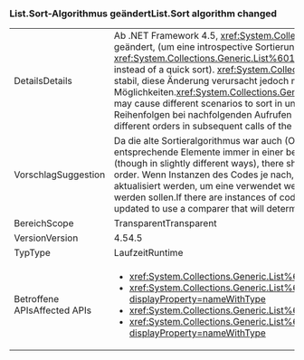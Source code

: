 ### <a name="listsort-algorithm-changed"></a><span data-ttu-id="55474-101">List.Sort-Algorithmus geändert</span><span class="sxs-lookup"><span data-stu-id="55474-101">List.Sort algorithm changed</span></span>

|   |   |
|---|---|
|<span data-ttu-id="55474-102">Details</span><span class="sxs-lookup"><span data-stu-id="55474-102">Details</span></span>|<span data-ttu-id="55474-103">Ab .NET Framework 4.5, <xref:System.Collections.Generic.List%601?displayProperty=name>des Sortieralgorithmus wurde geändert, (um eine introspective Sortierung anstelle einer schnellen Sortierung sein).</span><span class="sxs-lookup"><span data-stu-id="55474-103">Beginning in .NET Framework 4.5, <xref:System.Collections.Generic.List%601?displayProperty=name>'s sort algorithm has changed (to be an introspective sort instead of a quick sort).</span></span> <span data-ttu-id="55474-104"><xref:System.Collections.Generic.List%601?displayProperty=name>die Sortierreihenfolge wurde nie stabil, diese Änderung verursacht jedoch möglicherweise verschiedene Szenarien zum Sortieren in instabilen Möglichkeiten.</span><span class="sxs-lookup"><span data-stu-id="55474-104"><xref:System.Collections.Generic.List%601?displayProperty=name>'s sort has never been stable, but this change may cause different scenarios to sort in unstable ways.</span></span> <span data-ttu-id="55474-105">Das bedeutet einfach, dass entsprechende Elemente in verschiedenen Reihenfolgen bei nachfolgenden Aufrufen der API sortieren können.</span><span class="sxs-lookup"><span data-stu-id="55474-105">That simply means that equivalent items may sort in different orders in subsequent calls of the API.</span></span>|
|<span data-ttu-id="55474-106">Vorschlag</span><span class="sxs-lookup"><span data-stu-id="55474-106">Suggestion</span></span>|<span data-ttu-id="55474-107">Da die alte Sortieralgorithmus war auch (Obwohl in leicht variieren) instabil ist, es darf kein Code, von denen abhängt entsprechende Elemente immer in einer bestimmten Reihenfolge sortieren.</span><span class="sxs-lookup"><span data-stu-id="55474-107">Because the old sort algorithm was also unstable (though in slightly different ways), there should be no code that depends on equivalent items always sorting in a particular order.</span></span> <span data-ttu-id="55474-108">Wenn Instanzen des Codes je nach, und wird mit dem alten Verhalten Glück vorhanden sind, sollten diesen Code aktualisiert werden, um eine verwendet werden soll, die deterministisch die Elemente in der gewünschten Reihenfolge sortiert werden sollen.</span><span class="sxs-lookup"><span data-stu-id="55474-108">If there are instances of code depending upon that and being lucky with the old behavior, that code should be updated to use a comparer that will deterministically sort the items in the desired order.</span></span>|
|<span data-ttu-id="55474-109">Bereich</span><span class="sxs-lookup"><span data-stu-id="55474-109">Scope</span></span>|<span data-ttu-id="55474-110">Transparent</span><span class="sxs-lookup"><span data-stu-id="55474-110">Transparent</span></span>|
|<span data-ttu-id="55474-111">Version</span><span class="sxs-lookup"><span data-stu-id="55474-111">Version</span></span>|<span data-ttu-id="55474-112">4.5</span><span class="sxs-lookup"><span data-stu-id="55474-112">4.5</span></span>|
|<span data-ttu-id="55474-113">Typ</span><span class="sxs-lookup"><span data-stu-id="55474-113">Type</span></span>|<span data-ttu-id="55474-114">Laufzeit</span><span class="sxs-lookup"><span data-stu-id="55474-114">Runtime</span></span>|
|<span data-ttu-id="55474-115">Betroffene APIs</span><span class="sxs-lookup"><span data-stu-id="55474-115">Affected APIs</span></span>|<ul><li><xref:System.Collections.Generic.List%601.Sort?displayProperty=nameWithType></li><li><xref:System.Collections.Generic.List%601.Sort(System.Collections.Generic.IComparer{%600})?displayProperty=nameWithType></li><li><xref:System.Collections.Generic.List%601.Sort(System.Comparison{%600})?displayProperty=nameWithType></li><li><xref:System.Collections.Generic.List%601.Sort(System.Int32,System.Int32,System.Collections.Generic.IComparer{%600})?displayProperty=nameWithType></li></ul>|


